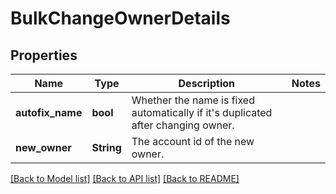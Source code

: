 # BulkChangeOwnerDetails

## Properties

Name | Type | Description | Notes
------------ | ------------- | ------------- | -------------
**autofix_name** | **bool** | Whether the name is fixed automatically if it's duplicated after changing owner. | 
**new_owner** | **String** | The account id of the new owner. | 

[[Back to Model list]](../README.md#documentation-for-models) [[Back to API list]](../README.md#documentation-for-api-endpoints) [[Back to README]](../README.md)


